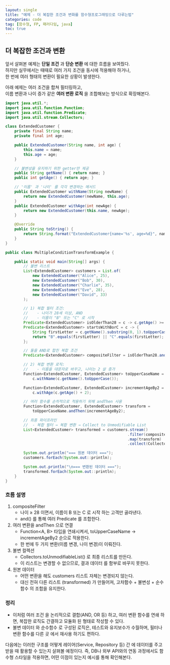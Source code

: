 ```yaml
---
layout: single
title: "예제 - 더 복잡한 조건과 변화를 함수형프로그래밍으로 다루는법"
categories: code
tag: [함수형, FP, 패러다임, java]
toc: true
---
```


## 더 복잡한 조건과 변환

앞서 살펴본 예제는 **단일 조건** 과 **단순 변환** 에 대한 흐름을 보여줬다.  
하지만 실무에서는 때때로 여러 가지 조건을 동시에 적용해야 하거나,  
한 번에 여러 형태의 변환이 필요한 상황이 발생한다.

아래 예제는 여러 조건을 합쳐 필터링하고,  
이름 변환과 나이 증가 같은 **여러 변환 로직** 을 조합해보는 방식으로 확장해본다.

```java
import java.util.*;
import java.util.function.Function;
import java.util.function.Predicate;
import java.util.stream.Collectors;

class ExtendedCustomer {
    private final String name;
    private final int age;

    public ExtendedCustomer(String name, int age) {
        this.name = name;
        this.age = age;
    }

    // 불변성을 유지하기 위한 getter만 제공
    public String getName() { return name; }
    public int getAge() { return age; }

    // '이름' 과 '나이' 를 각각 변경하는 메서드
    public ExtendedCustomer withName(String newName) {
        return new ExtendedCustomer(newName, this.age);
    }
    public ExtendedCustomer withAge(int newAge) {
        return new ExtendedCustomer(this.name, newAge);
    }

    @Override
    public String toString() {
        return String.format("ExtendedCustomer{name='%s', age=%d}", name, age);
    }
}

public class MultipleConditionTransformExample {

    public static void main(String[] args) {
        // 불변 리스트
        List<ExtendedCustomer> customers = List.of(
            new ExtendedCustomer("Alice", 25),
            new ExtendedCustomer("Bob", 30),
            new ExtendedCustomer("Charlie", 35),
            new ExtendedCustomer("Eve", 28),
            new ExtendedCustomer("David", 33)
        );

        // 1) 복합 필터 조건:
        //    - 나이가 28세 이상, AND
        //    - 이름이 "B" 또는 "C" 로 시작
        Predicate<ExtendedCustomer> isOlderThan28 = c -> c.getAge() >= 28;
        Predicate<ExtendedCustomer> startsWithBorC = c -> {
            String firstLetter = c.getName().substring(0, 1).toUpperCase();
            return "B".equals(firstLetter) || "C".equals(firstLetter);
        };

        // 둘을 AND로 합친 복합 조건
        Predicate<ExtendedCustomer> compositeFilter = isOlderThan28.and(startsWithBorC);

        // 2) 복합 변환 로직:
        //    - 이름을 대문자로 바꾸고, 나이는 2 살 증가
        Function<ExtendedCustomer, ExtendedCustomer> toUpperCaseName = c ->
            c.withName(c.getName().toUpperCase());

        Function<ExtendedCustomer, ExtendedCustomer> incrementAgeBy2 = c ->
            c.withAge(c.getAge() + 2);

        // 여러 함수를 순차적으로 적용하기 위해 andThen 사용
        Function<ExtendedCustomer, ExtendedCustomer> transform = 
            toUpperCaseName.andThen(incrementAgeBy2);

        // 최종 파이프라인
        //  - 복합 필터 → 복합 변환 → Collect to Unmodifiable List
        List<ExtendedCustomer> transformed = customers.stream()
                                                      .filter(compositeFilter)
                                                      .map(transform)
                                                      .collect(Collectors.toUnmodifiableList());

        System.out.println("=== 원본 데이터 ===");
        customers.forEach(System.out::println);

        System.out.println("\n=== 변환된 데이터 ===");
        transformed.forEach(System.out::println);
    }
}
```
### 흐름 설명
1.	compositeFilter
      - 나이 ≥ 28 이면서, 이름이 B 또는 C 로 시작 하는 고객만 골라낸다.
      - and() 를 통해 여러 Predicate 를 조합한다.
2.	여러 변환을 andThen 으로 연결
      - Function<A, B> 타입을 연쇄시켜서, toUpperCaseName → incrementAgeBy2 순으로 적용한다. 
      - 한 번에 두 가지 변환(이름 변경, 나이 변경)이 이뤄진다.
3.	불변 컬렉션
      - Collectors.toUnmodifiableList() 로 최종 리스트를 만든다.
      - 이 리스트는 변경할 수 없으므로, 결과 데이터 를 함부로 바꾸지 못한다.
4.	원본 데이터
      - 어떤 변환을 해도 customers 리스트 자체는 변경되지 않는다.
      - 대신 전혀 다른 리스트 (transformed) 가 만들어져, 고차함수 + 불변성 + 순수함수 의 조합을 유지한다.

### 정리
- 이처럼 여러 조건 을 논리적으로 결합(AND, OR 등) 하고, 여러 변환 함수를 연쇄 하면, 복잡한 로직도 간결하고 모듈화 된 형태로 작성할 수 있다.
- 불변 데이터 와 순수함수 로 구성된 로직은, 테스트와 유지보수가 수월하며, 필터나 변환 함수를 다른 곳 에서 재사용 하기도 편하다.

다음에는 이러한 구조를 어떻게 레이어(Service, Repository 등) 간 에 데이터를 주고받을 때 활용할 수 있는지 살펴볼 예정이다.
즉, DB나 외부 API와의 연동 과정에서도 함수형 스타일을 적용하면, 어떤 이점이 있는지 예시를 통해 확인해본다.